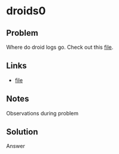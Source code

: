 # droids0
 
## Problem

Where do droid logs go. Check out this [file](https://jupiter.challenges.picoctf.org/static/02bcd73e630f50ef0b12bcdad9d84e0d/zero.apk).

## Links

* [file](https://jupiter.challenges.picoctf.org/static/02bcd73e630f50ef0b12bcdad9d84e0d/zero.apk)

## Notes

Observations during problem

## Solution

Answer

